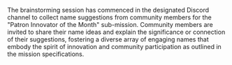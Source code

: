 

The brainstorming session has commenced in the designated Discord channel to collect name suggestions from community members for the "Patron Innovator of the Month" sub-mission. Community members are invited to share their name ideas and explain the significance or connection of their suggestions, fostering a diverse array of engaging names that embody the spirit of innovation and community participation as outlined in the mission specifications.